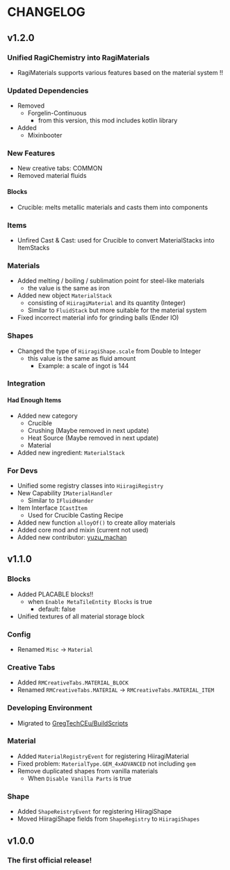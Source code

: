 # CHANGELOG

## v1.2.0

### Unified RagiChemistry into RagiMaterials

- RagiMaterials supports various features based on the material system !!

### Updated Dependencies

- Removed
  - Forgelin-Continuous
    - from this version, this mod includes kotlin library
- Added
  - Mixinbooter

### New Features

- New creative tabs: COMMON
- Removed material fluids

#### Blocks

- Crucible: melts metallic materials and casts them into components

### Items

- Unfired Cast & Cast: used for Crucible to convert MaterialStacks into ItemStacks

### Materials

- Added melting / boiling / sublimation point for steel-like materials
  - the value is the same as iron
- Added new object `MaterialStack`
  - consisting of `HiiragiMaterial` and its quantity (Integer)
  - Similar to `FluidStack` but more suitable for the material system
- Fixed incorrect material info for grinding balls (Ender IO)

### Shapes

- Changed the type of `HiiragiShape.scale` from Double to Integer
  - this value is the same as fluid amount
    - Example: a scale of ingot is 144

### Integration

#### Had Enough Items

- Added new category
  - Crucible
  - Crushing (Maybe removed in next update)
  - Heat Source (Maybe removed in next update)
  - Material
- Added new ingredient: `MaterialStack`

### For Devs

- Unified some registry classes into `HiiragiRegistry`
- New Capability `IMaterialHandler`
  - Similar to `IFluidHander`
- Item Interface `ICastItem`
  - Used for Crucible Casting Recipe
- Added new function `alloyOf()` to create alloy materials
- Added core mod and mixin (current not used)
- Added new contributor: [yuzu_machan](https://github.com/yuzu-machan)

## v1.1.0

### Blocks

- Added PLACABLE blocks!!
  - when `Enable MetaTileEntity Blocks` is true
    - default: false
- Unified textures of all material storage block

### Config

- Renamed `Misc` -> `Material`

### Creative Tabs

- Added `RMCreativeTabs.MATERIAL_BLOCK`
- Renamed `RMCreativeTabs.MATERIAL` -> `RMCreativeTabs.MATERIAL_ITEM`

### Developing Environment

- Migrated to [GregTechCEu/BuildScripts](https://github.com/GregTechCEu/Buildscripts)

### Material

- Added `MaterialRegistryEvent` for registering HiiragiMaterial
- Fixed problem: `MaterialType.GEM_4xADVANCED` not including `gem`
- Remove duplicated shapes from vanilla materials
  - When `Disable Vanilla Parts` is true

### Shape

- Added `ShapeReistryEvent` for registering HiiragiShape
- Moved HiiragiShape fields from `ShapeRegistry` to `HiiragiShapes`

## v1.0.0

### The first official release!